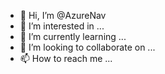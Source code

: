 - 👋 Hi, I’m @AzureNav
- 👀 I’m interested in ...
- 🌱 I’m currently learning ...
- 💞️ I’m looking to collaborate on ...
- 📫 How to reach me ...

<!---
AzureNav/AzureNav is a ✨ special ✨ repository because its `README.md` (this file) appears on your GitHub profile.
You can click the Preview link to take a look at your changes.
--->
